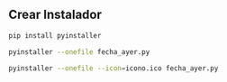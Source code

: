 ## Crear Instalador

```bash
pip install pyinstaller
```

```bash
pyinstaller --onefile fecha_ayer.py
```

```bash
pyinstaller --onefile --icon=icono.ico fecha_ayer.py
```